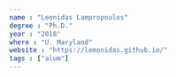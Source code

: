 ```yaml
---
name : "Leonidas Lampropoulos"
degree : "Ph.D."
year : "2018"
where : "U. Maryland"
website : "https://lemonidas.github.io/"
tags : ["alum"]
---
```

